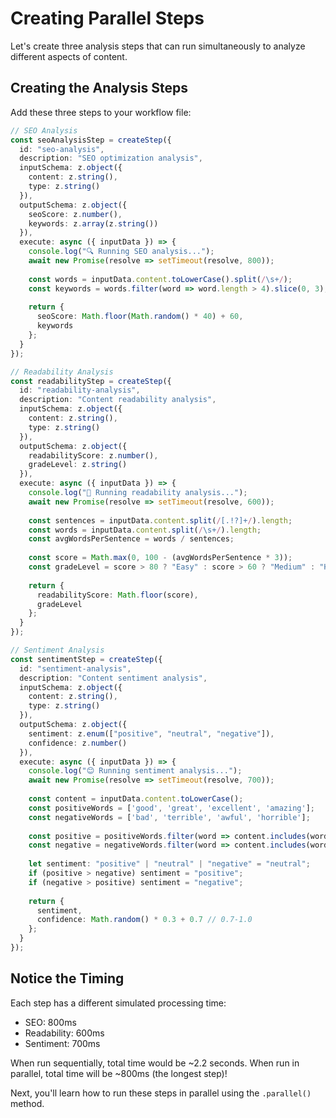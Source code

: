 # Creating Parallel Steps

Let's create three analysis steps that can run simultaneously to analyze different aspects of content.

## Creating the Analysis Steps

Add these three steps to your workflow file:

```typescript
// SEO Analysis
const seoAnalysisStep = createStep({
  id: "seo-analysis",
  description: "SEO optimization analysis",
  inputSchema: z.object({
    content: z.string(),
    type: z.string()
  }),
  outputSchema: z.object({
    seoScore: z.number(),
    keywords: z.array(z.string())
  }),
  execute: async ({ inputData }) => {
    console.log("🔍 Running SEO analysis...");
    await new Promise(resolve => setTimeout(resolve, 800));
    
    const words = inputData.content.toLowerCase().split(/\s+/);
    const keywords = words.filter(word => word.length > 4).slice(0, 3);
    
    return {
      seoScore: Math.floor(Math.random() * 40) + 60,
      keywords
    };
  }
});

// Readability Analysis
const readabilityStep = createStep({
  id: "readability-analysis",
  description: "Content readability analysis",
  inputSchema: z.object({
    content: z.string(),
    type: z.string()
  }),
  outputSchema: z.object({
    readabilityScore: z.number(),
    gradeLevel: z.string()
  }),
  execute: async ({ inputData }) => {
    console.log("📖 Running readability analysis...");
    await new Promise(resolve => setTimeout(resolve, 600));
    
    const sentences = inputData.content.split(/[.!?]+/).length;
    const words = inputData.content.split(/\s+/).length;
    const avgWordsPerSentence = words / sentences;
    
    const score = Math.max(0, 100 - (avgWordsPerSentence * 3));
    const gradeLevel = score > 80 ? "Easy" : score > 60 ? "Medium" : "Hard";
    
    return {
      readabilityScore: Math.floor(score),
      gradeLevel
    };
  }
});

// Sentiment Analysis
const sentimentStep = createStep({
  id: "sentiment-analysis",
  description: "Content sentiment analysis",
  inputSchema: z.object({
    content: z.string(),
    type: z.string()
  }),
  outputSchema: z.object({
    sentiment: z.enum(["positive", "neutral", "negative"]),
    confidence: z.number()
  }),
  execute: async ({ inputData }) => {
    console.log("😊 Running sentiment analysis...");
    await new Promise(resolve => setTimeout(resolve, 700));
    
    const content = inputData.content.toLowerCase();
    const positiveWords = ['good', 'great', 'excellent', 'amazing'];
    const negativeWords = ['bad', 'terrible', 'awful', 'horrible'];
    
    const positive = positiveWords.filter(word => content.includes(word)).length;
    const negative = negativeWords.filter(word => content.includes(word)).length;
    
    let sentiment: "positive" | "neutral" | "negative" = "neutral";
    if (positive > negative) sentiment = "positive";
    if (negative > positive) sentiment = "negative";
    
    return {
      sentiment,
      confidence: Math.random() * 0.3 + 0.7 // 0.7-1.0
    };
  }
});
```

## Notice the Timing

Each step has a different simulated processing time:
- SEO: 800ms
- Readability: 600ms  
- Sentiment: 700ms

When run sequentially, total time would be ~2.2 seconds. When run in parallel, total time will be ~800ms (the longest step)!

Next, you'll learn how to run these steps in parallel using the `.parallel()` method.